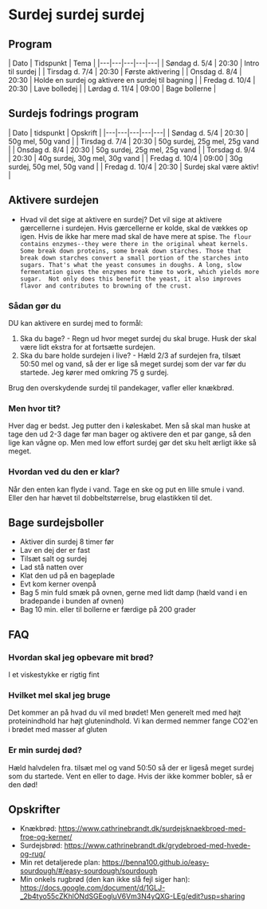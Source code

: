 # Surdej surdej surdej

## Program 

| Dato | Tidspunkt  | Tema  |
|---|---|---|---|---|
| Søndag d. 5/4  | 20:30  | Intro til surdej  |
| Tirsdag d. 7/4 | 20:30  | Første aktivering  |
| Onsdag d. 8/4 | 20:30  | Holde en surdej og aktivere en surdej til bagning |
| Fredag d. 10/4 | 20:30  | Lave bolledej |
| Lørdag d. 11/4 | 09:00  | Bage bollerne  |

## Surdejs fodrings program
| Dato | tidspunkt  | Opskrift  |
|---|---|---|---|---|
| Søndag d. 5/4  | 20:30  | 50g mel, 50g vand  |
| Tirsdag d. 7/4 | 20:30  | 50g surdej, 25g mel, 25g vand  |
| Onsdag d. 8/4 | 20:30  | 50g surdej, 25g mel, 25g vand |
| Torsdag d. 9/4 | 20:30  | 40g surdej, 30g mel, 30g vand |
| Fredag d. 10/4 | 09:00  | 30g surdej, 50g mel, 50g vand  |
| Fredag d. 10/4 | 20:30  | Surdej skal være aktiv! |

## Aktivere surdejen

- Hvad vil det sige at aktivere en surdej?
Det vil sige at aktivere gærcellerne i surdejen. Hvis gærcellerne er kolde, skal de vækkes op igen. Hvis de ikke har mere mad skal de have mere at spise. 
`The flour contains enzymes--they were there in the original wheat kernels.  Some break down proteins, some break down starches. Those that break down starches convert a small portion of the starches into sugars. That's what the yeast consumes in doughs. A long, slow fermentation gives the enzymes more time to work, which yields more sugar.  Not only does this benefit the yeast, it also improves flavor and contributes to browning of the crust. `


### Sådan gør du
DU kan aktivere en surdej med to formål:
  1. Ska du bage?
    - Regn ud hvor meget surdej du skal bruge. Husk der skal være lidt ekstra for at fortsætte surdejen.
  2. Ska du bare holde surdejen i live?
    - Hæld 2/3 af surdejen fra, tilsæt 50:50 mel og vand, så der er lige så meget surdej som der var før du startede. Jeg kører med omkring 75 g surdej.
    
Brug den overskydende surdej til pandekager, vafler eller knækbrød.

### Men hvor tit?
Hver dag er bedst. Jeg putter den i køleskabet. Men så skal man huske at tage den ud 2-3 dage før man bager og aktivere den et par gange, så den lige kan vågne op. Men med low effort surdej gør det sku helt ærligt ikke så meget.

### Hvordan ved du den er klar?
Når den enten kan flyde i vand. Tage en ske og put en lille smule i vand. Eller den har hævet til dobbeltstørrelse, brug elastikken til det.


## Bage surdejsboller
- Aktiver din surdej 8 timer før
- Lav en dej der er fast
- Tilsæt salt og surdej
- Lad stå natten over
- Klat den ud på en bageplade
- Evt kom kerner ovenpå
- Bag 5 min fuld smæk på ovnen, gerne med lidt damp (hæld vand i en bradepande i bunden af ovnen)
- Bag 10 min. eller til bollerne er færdige på 200 grader

## FAQ

### Hvordan skal jeg opbevare mit brød?
I et viskestykke er rigtig fint

### Hvilket mel skal jeg bruge
Det kommer an på hvad du vil med brødet! Men generelt med med højt proteinindhold har højt glutenindhold. Vi kan dermed nemmer fange CO2'en i brødet med masser af gluten

### Er min surdej død?
Hæld halvdelen fra. tilsæt mel og vand 50:50 så der er ligeså meget surdej som du startede. Vent en eller to dage. Hvis der ikke kommer bobler, så er den død! 

## Opskrifter
- Knækbrød: https://www.cathrinebrandt.dk/surdejsknaekbroed-med-froe-og-kerner/
- Surdejsbrød: https://www.cathrinebrandt.dk/grydebroed-med-hvede-og-rug/
- Min ret detaljerede plan: https://benna100.github.io/easy-sourdough/#/easy-sourdough/sourdough
- Min onkels rugbrød (den kan ikke slå fejl siger han): https://docs.google.com/document/d/1GLJ-_2b4tyo55cZKhlONdSGEogluV6Vm3N4yQXG-LEg/edit?usp=sharing
